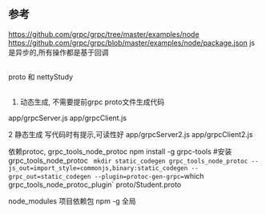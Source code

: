 
## 参考
https://github.com/grpc/grpc/tree/master/examples/node
https://github.com/grpc/grpc/blob/master/examples/node/package.json
js是异步的,所有操作都是基于回调
## 
proto 和 nettyStudy
## 
1. 动态生成, 不需要提前grpc proto文件生成代码

app/grpcServer.js
app/grpcClient.js

2 静态生成 写代码时有提示,可读性好
app/grpcServer2.js
app/grpcClient2.js

依赖protoc, grpc_tools_node_protoc
npm install -g grpc-tools #安装grpc_tools_node_protoc
`
mkdir static_codegen
grpc_tools_node_protoc --js_out=import_style=commonjs,binary:static_codegen --grpc_out=static_codegen --plugin=protoc-gen-grpc=`which grpc_tools_node_protoc_plugin` proto/Student.proto



node_modules 项目依赖包
npm -g       全局